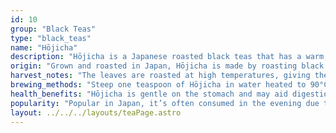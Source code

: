 ```yaml
---
id: 10
group: "Black Teas"
type: "black_teas"
name: "Hōjicha"
description: "Hōjicha is a Japanese roasted black teas that has a warm, toasty flavor and a lower caffeine content."
origin: "Grown and roasted in Japan, Hōjicha is made by roasting black teas leaves, producing its distinctive flavor."
harvest_notes: "The leaves are roasted at high temperatures, giving the tea a brown color and a rich, roasted flavor."
brewing_methods: "Steep one teaspoon of Hōjicha in water heated to 90°C (194°F) for 2-3 minutes for a smooth, roasted taste."
health_benefits: "Hōjicha is gentle on the stomach and may aid digestion, thanks to its low caffeine content."
popularity: "Popular in Japan, it’s often consumed in the evening due to its calming properties."
layout: ../../../layouts/teaPage.astro
---
```

